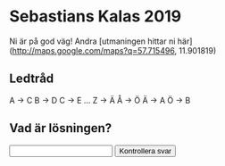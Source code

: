 # Sebastians Kalas 2019
Ni är på god väg!
Andra [utmaningen hittar ni här](http://maps.google.com/maps?q=57.715496, 11.901819) 

## Ledtråd
A -> C
B -> D
C -> E
...
Z -> Ä
Å -> Ö
Ä -> A
Ö -> B

## Vad är lösningen?
<div id="q">
    <input id="a" data-expect="godis" type="text" />
    <button id="sub">Kontrollera svar</button>
    <a id="link" style="display: none;" href="https://archevel.github.io/kalas2019/q3">Till nasta!</a>
</div>
